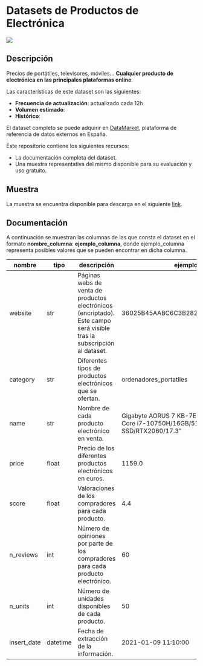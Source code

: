 # Datasets de Productos de Electrónica

<a href="https://datamarket.es">
  <img src="https://datamarket.es/static/core/img/banners/productos-de-electronica-banner.png">
</a>

## Descripción

Precios de portátiles, televisores, móviles... __Cualquier producto de electrónica en las principales plataformas online__. 

Las características de este dataset son las siguientes:

* __Frecuencia de actualización__: actualizado cada 12h
* __Volumen estimado__: 
* __Histórico__: 

El dataset completo se puede adquirir en [DataMarket](https://datamarket.es/#productos-de-electronica-dataset), plataforma de referencia de datos externos en España. 

Este repositorio contiene los siguientes recursos:

* La documentación completa del dataset.
* Una muestra representativa del mismo disponible para su evaluación y uso gratuito.

## Muestra

La muestra se encuentra disponible para descarga en el siguiente [link](https://github.com/Data-Market/productos-de-electronica/blob/main/productos-de-electronica-sample.csv).

## Documentación
A continuación se muestran las columnas de las que consta el dataset en el formato __nombre_columna__: __ejemplo_columna__, donde ejemplo_columna representa posibles valores que se pueden encontrar en dicha columna.

| nombre      | tipo     | descripción                                                                                                            | ejemplo                                                                         |
|-------------|----------|------------------------------------------------------------------------------------------------------------------------|---------------------------------------------------------------------------------|
| website     | str      | Páginas webs de venta de productos electrónicos (encriptado). Este campo será visible tras la subscripción al dataset. | 36025B45AABC6C3B282A0DCD6578DFBF                                                |
| category    | str      | Diferentes tipos de productos electrónicos que se ofertan.                                                             | ordenadores_portatiles                                                          |
| name        | str      | Nombre de cada producto electrónico en venta.                                                                          | Gigabyte AORUS 7 KB-7ES1130SD Intel Core i7-10750H/16GB/512GB SSD/RTX2060/17.3" |
| price       | float    | Precio de los diferentes productos electrónicos en euros.                                                              | 1159.0                                                                          |
| score       | float    | Valoraciones de los compradores para cada producto.                                                                    | 4.4                                                                             |
| n_reviews   | int      | Número de opiniones por parte de los compradores para cada producto electrónico.                                       | 60                                                                              |
| n_units     | int      | Número de unidades disponibles de cada producto.                                                                       | 50                                                                              |
| insert_date | datetime | Fecha de extracción de la información.                                                                                 | 2021-01-09 11:10:00                                                             |

